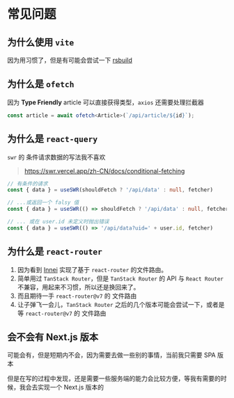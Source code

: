 # 常见问题

## 为什么使用 `vite`

因为用习惯了，但是有可能会尝试一下 [rsbuild](https://rsbuild.dev/)

## 为什么是 `ofetch`

因为 **Type Friendly** article 可以直接获得类型，`axios` 还需要处理拦截器

```ts
const article = await ofetch<Article>(`/api/article/${id}`);

```

## 为什么是 `react-query`

`swr` 的 条件请求数据的写法我不喜欢

> https://swr.vercel.app/zh-CN/docs/conditional-fetching

```ts
// 有条件的请求
const { data } = useSWR(shouldFetch ? '/api/data' : null, fetcher)

// ...或返回一个 falsy 值
const { data } = useSWR(() => shouldFetch ? '/api/data' : null, fetcher)

// ... 或在 user.id 未定义时抛出错误
const { data } = useSWR(() => '/api/data?uid=' + user.id, fetcher)
```

## 为什么是 `react-router`

1. 因为看到 [Innei](https://github.com/innei) 实现了基于 `react-router` 的文件路由。
2. 简单用过 `TanStack Router`，但是 `TanStack Router` 的 API 与 `React Router` 不兼容，用起来不习惯，所以还是换回来了。
3. 而且期待一手 `react-router@v7` 的 文件路由
4. 让子弹飞一会儿，`TanStack Router` 之后的几个版本可能会尝试一下，或者是等 `react-router@v7` 的 文件路由


## 会不会有 Next.js 版本

可能会有，但是短期内不会，因为需要去做一些别的事情，当前我只需要 SPA 版本

但是在写的过程中发现，还是需要一些服务端的能力会比较方便，等我有需要的时候，我会去实现一个 Next.js 版本的
